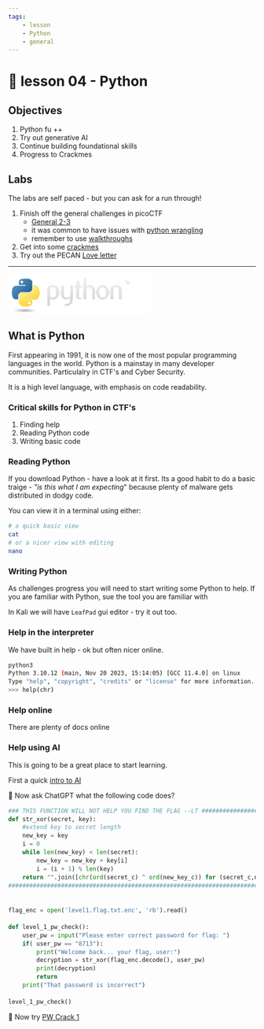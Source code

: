 ```yaml
---
tags:
    - lesson
    - Python
    - general
---
```

# 🐍 lesson 04 - Python

## Objectives 

1. Python fu ++
1. Try out generative AI
1. Continue building foundational skills
1. Progress to Crackmes

## Labs

The labs are self paced - but you can ask for a run through!

1. Finish off the general challenges in picoCTF
    * [General 2-3](../labs/pico_playlist_general_2.md)
    * it was common to have issues with [python wrangling](https://play.picoctf.org/playlists/14?m=100)
    * remember to use [walkthroughs](../labs/pico_playlist_general_2.md#python-wrangling)
1. Get into some [crackmes](../labs/pico_playlist_python.md)
1. Try out the PECAN [Love letter](https://pecanplus.ecusdf.org/?page=challenges&challenge=loveletter)

-----

![py-logo](../img/python-logo.png)


## What is Python

First appearing in 1991, it is now one of the most popular programming languages in the world.  Python is a mainstay in many developer communities. Particulalry in CTF's and Cyber Security.

It is a high level language, with emphasis on code readability.

### Critical skills for Python in CTF's

1. Finding help
1. Reading Python code
1. Writing basic code

### Reading Python

If you download Python - have a look at it first. Its a good habit to do a basic traige - *"is this what I am expecting*" because plenty of malware gets distributed in dodgy code.

You can view it in a terminal using either:

```sh
# a quick basic view
cat
# or a nicer view with editing
nano 
```

### Writing Python

As challenges progress you will need to start writing some Python to help. If you are familiar with Python, sue the tool you are familiar with

In Kali we will have `LeafPad` gui editor - try it out too.

### Help in the interpreter

We have built in help - ok but often nicer online.

```sh
python3
Python 3.10.12 (main, Nov 20 2023, 15:14:05) [GCC 11.4.0] on linux
Type "help", "copyright", "credits" or "license" for more information.
>>> help(chr)
```

### Help online

There are plenty of docs online

### Help using AI

This is going to be a great place to start learning.

First a quick [intro to AI](./ai_coding.md)

🐧 Now ask ChatGPT what the following code does?

```py
### THIS FUNCTION WILL NOT HELP YOU FIND THE FLAG --LT ########################
def str_xor(secret, key):
    #extend key to secret length
    new_key = key
    i = 0
    while len(new_key) < len(secret):
        new_key = new_key + key[i]
        i = (i + 1) % len(key)        
    return "".join([chr(ord(secret_c) ^ ord(new_key_c)) for (secret_c,new_key_>
###############################################################################


flag_enc = open('level1.flag.txt.enc', 'rb').read()

def level_1_pw_check():
    user_pw = input("Please enter correct password for flag: ")
    if( user_pw == "8713"):
        print("Welcome back... your flag, user:")
        decryption = str_xor(flag_enc.decode(), user_pw)
        print(decryption)
        return
    print("That password is incorrect")

level_1_pw_check()
```

🐧 Now try [PW Crack 1](https://play.picoctf.org/practice?page=1&search=crack)

